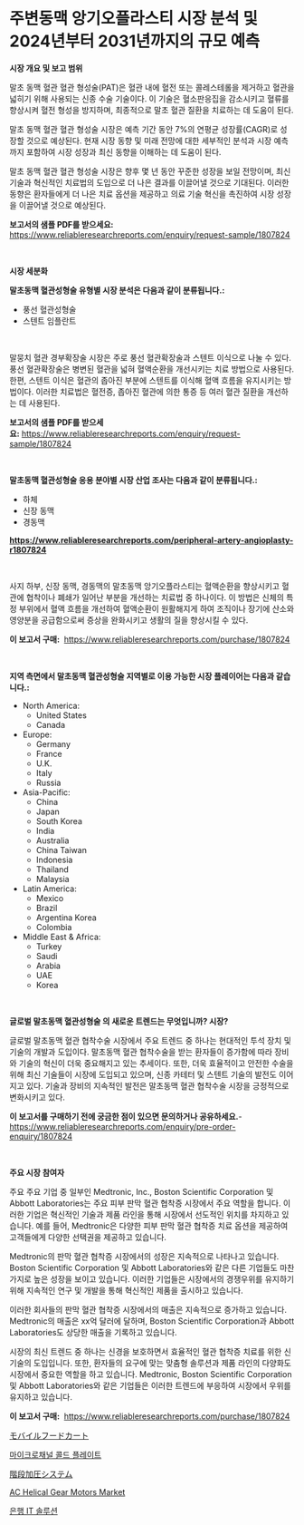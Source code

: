 <p><h1>주변동맥 앙기오플라스티 시장 분석 및 2024년부터 2031년까지의 규모 예측</h1></p><p><strong>시장 개요 및 보고 범위</strong></p>
<p><p>말초 동맥 혈관 혈관 형성술(PAT)은 혈관 내에 혈전 또는 콜레스테롤을 제거하고 혈관을 넓히기 위해 사용되는 신종 수술 기술이다. 이 기술은 혈소판응집을 감소시키고 혈류를 향상시켜 혈전 형성을 방지하며, 최종적으로 말초 혈관 질환을 치료하는 데 도움이 된다.</p><p>말초 동맥 혈관 혈관 형성술 시장은 예측 기간 동안 7%의 연평균 성장률(CAGR)로 성장할 것으로 예상된다. 현재 시장 동향 및 미래 전망에 대한 세부적인 분석과 시장 예측까지 포함하여 시장 성장과 최신 동향을 이해하는 데 도움이 된다.</p><p>말초 동맥 혈관 혈관 형성술 시장은 향후 몇 년 동안 꾸준한 성장을 보일 전망이며, 최신 기술과 혁신적인 치료법의 도입으로 더 나은 결과를 이끌어낼 것으로 기대된다. 이러한 동향은 환자들에게 더 나은 치료 옵션을 제공하고 의료 기술 혁신을 촉진하여 시장 성장을 이끌어낼 것으로 예상된다.</p></p>
<p><strong>보고서의 샘플 PDF를 받으세요:</strong> <a href="https://www.reliableresearchreports.com/enquiry/request-sample/1807824">https://www.reliableresearchreports.com/enquiry/request-sample/1807824</a></p>
<p>&nbsp;</p>
<p><strong>시장 세분화</strong></p>
<p><strong>말초동맥 혈관성형술 유형별 시장 분석은 다음과 같이 분류됩니다.:</strong></p>
<p><ul><li>풍선 혈관성형술</li><li>스텐트 임플란트</li></ul></p>
<p>&nbsp;</p>
<p><p>말뭉치 혈관 경부확장술 시장은 주로 풍선 혈관확장술과 스텐트 이식으로 나눌 수 있다. 풍선 혈관확장술은 병변된 혈관을 넓혀 혈액순환을 개선시키는 치료 방법으로 사용된다. 한편, 스텐트 이식은 혈관의 좁아진 부분에 스텐트를 이식해 혈액 흐름을 유지시키는 방법이다. 이러한 치료법은 혈전증, 좁아진 혈관에 의한 통증 등 여러 혈관 질환을 개선하는 데 사용된다.</p></p>
<p><strong>보고서의 샘플 PDF를 받으세요:</strong>&nbsp;<a href="https://www.reliableresearchreports.com/enquiry/request-sample/1807824">https://www.reliableresearchreports.com/enquiry/request-sample/1807824</a></p>
<p>&nbsp;</p>
<p><strong> 말초동맥 혈관성형술 응용 분야별 시장 산업 조사는 다음과 같이 분류됩니다.:</strong></p>
<p><ul><li>하체</li><li>신장 동맥</li><li>경동맥</li></ul></p>
<p><strong><a href="https://www.reliableresearchreports.com/peripheral-artery-angioplasty-r1807824">https://www.reliableresearchreports.com/peripheral-artery-angioplasty-r1807824</a></strong></p>
<p>&nbsp;</p>
<p><p>사지 하부, 신장 동맥, 경동맥의 말초동맥 앙기오플라스티는 혈액순환을 향상시키고 혈관에 협착이나 폐쇄가 일어난 부분을 개선하는 치료법 중 하나이다. 이 방법은 신체의 특정 부위에서 혈액 흐름을 개선하여 혈액순환이 원활해지게 하여 조직이나 장기에 산소와 영양분을 공급함으로써 증상을 완화시키고 생활의 질을 향상시킬 수 있다.</p></p>
<p><strong>이 보고서 구매:</strong>&nbsp; <a href="https://www.reliableresearchreports.com/purchase/1807824">https://www.reliableresearchreports.com/purchase/1807824</a></p>
<p>&nbsp;</p>
<p><strong>지역 측면에서 말초동맥 혈관성형술 지역별로 이용 가능한 시장 플레이어는 다음과 같습니다.:</strong></p>
<p><ul>
    <li>
        North America:
        <ul>
            <li>United States</li>
            <li>Canada</li>
        </ul>
    </li>
    <li>
        Europe:
        <ul>
            <li>Germany</li>
            <li>France</li>
            <li>U.K.</li>
            <li>Italy</li>
            <li>Russia</li>
        </ul>
    </li>
    <li>
        Asia-Pacific:
        <ul>
            <li>China</li>
            <li>Japan</li>
            <li>South Korea</li>
            <li>India</li>
            <li>Australia</li>
            <li>China Taiwan</li>
            <li>Indonesia</li>
            <li>Thailand</li>
            <li>Malaysia</li>
        </ul>
    </li>
    <li>
        Latin America:
        <ul>
            <li>Mexico</li>
            <li>Brazil</li>
            <li>Argentina Korea</li>
            <li>Colombia</li>
        </ul>
    </li>
    <li>
        Middle East & Africa:
        <ul>
            <li>Turkey</li>
            <li>Saudi</li>
            <li>Arabia</li>
            <li>UAE</li>
            <li>Korea</li>
        </ul>
    </li>
    </ul></p>
<p>&nbsp;</p>
<p><strong>글로벌 말초동맥 혈관성형술 의 새로운 트렌드는 무엇입니까? 시장?</strong></p>
<p><p>글로벌 말초동맥 혈관 협착수술 시장에서 주요 트렌드 중 하나는 현대적인 투석 장치 및 기술의 개발과 도입이다. 말초동맥 혈관 협착수술을 받는 환자들이 증가함에 따라 장비와 기술의 혁신이 더욱 중요해지고 있는 추세이다. 또한, 더욱 효율적이고 안전한 수술을 위해 최신 기술들이 시장에 도입되고 있으며, 신종 카테터 및 스텐트 기술의 발전도 이어지고 있다. 기술과 장비의 지속적인 발전은 말초동맥 혈관 협착수술 시장을 긍정적으로 변화시키고 있다.</p></p>
<p><strong>이 보고서를 구매하기 전에 궁금한 점이 있으면 문의하거나 공유하세요.</strong>- <a href="https://www.reliableresearchreports.com/enquiry/pre-order-enquiry/1807824">https://www.reliableresearchreports.com/enquiry/pre-order-enquiry/1807824</a></p>
<p>&nbsp;</p>
<p><strong>주요 시장 참여자</strong></p>
<p><p>주요 주요 기업 중 일부인 Medtronic, Inc., Boston Scientific Corporation 및 Abbott Laboratories는 주요 피부 판막 혈관 협착증 시장에서 주요 역할을 합니다. 이러한 기업은 혁신적인 기술과 제품 라인을 통해 시장에서 선도적인 위치를 차지하고 있습니다. 예를 들어, Medtronic은 다양한 피부 판막 혈관 협착증 치료 옵션을 제공하여 고객들에게 다양한 선택권을 제공하고 있습니다.</p><p>Medtronic의 판막 혈관 협착증 시장에서의 성장은 지속적으로 나타나고 있습니다. Boston Scientific Corporation 및 Abbott Laboratories와 같은 다른 기업들도 마찬가지로 높은 성장을 보이고 있습니다. 이러한 기업들은 시장에서의 경쟁우위를 유지하기 위해 지속적인 연구 및 개발을 통해 혁신적인 제품을 출시하고 있습니다.</p><p>이러한 회사들의 판막 혈관 협착증 시장에서의 매출은 지속적으로 증가하고 있습니다. Medtronic의 매출은 xx억 달러에 달하며, Boston Scientific Corporation과 Abbott Laboratories도 상당한 매출을 기록하고 있습니다.</p><p>시장의 최신 트렌드 중 하나는 신경을 보호하면서 효율적인 혈관 협착증 치료를 위한 신기술의 도입입니다. 또한, 환자들의 요구에 맞는 맞춤형 솔루션과 제품 라인의 다양화도 시장에서 중요한 역할을 하고 있습니다. Medtronic, Boston Scientific Corporation 및 Abbott Laboratories와 같은 기업들은 이러한 트렌드에 부응하여 시장에서 우위를 유지하고 있습니다.</p></p>
<p><strong>이 보고서 구매:</strong>&nbsp;&nbsp;<a href="https://www.reliableresearchreports.com/purchase/1807824">https://www.reliableresearchreports.com/purchase/1807824</a></p>
<p><p><a href="https://github.com/CloydAbbott2023/Market-Research-Report-List-1/blob/main/411483042589.md">モバイルフードカート</a></p><p><a href="https://github.com/Howaoole34545/Market-Research-Report-List-1/blob/main/262530639029.md">마이크로채널 콜드 플레이트</a></p><p><a href="https://github.com/AaronVargas43/Market-Research-Report-List-1/blob/main/987212342588.md">階段加圧システム</a></p><p><a href="https://github.com/julyju69/Market-Research-Report-List-3/blob/main/ac-helical-gear-motors-market.md">AC Helical Gear Motors Market</a></p><p><a href="https://github.com/JackieFauhey9089475/Market-Research-Report-List-1/blob/main/948842739030.md">은행 IT 솔루션</a></p></p>